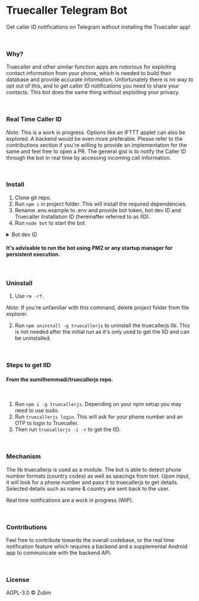 # Truecaller Telegram Bot

Get caller ID notifications on Telegram without installing the Truecaller app!

<br>

### Why?

Truecaller and other similar function apps are notorious for exploiting contact information from your phone, which is needed to build their database and provide accurate information. Unfortunately there is no way to opt out of this, and to get caller ID notifications you need to share your contacts. This bot does the same thing without exploiting your privacy.

<br>

### Real Time Caller ID

_Note:_ This is a work in progress. Options like an IFTTT applet can also be explored. A backend would be even more preferable. Please refer to the contributions section if you're willing to provide an implementation for the same and feel free to open a PR. The general gist is to notify the Caller ID through the bot in real time by accessing incoming call information.


<br>

### Install

1. Clone git repo.
2. Run ```npm i``` in project folder. This will install the required dependencies.
3. Rename .env.example to .env and provide bot token, bot dev ID and Truecaller Installation ID (hereinafter referred to as IID).
4. Run ```node bot``` to start the bot.

<details>

<summary>
Bot dev ID
</summary>

<br>
Bot dev ID refers to the user ID of your Telegram account. This ensures there is no unauthorized access.

</details>

#### It's advisable to run the bot using PM2 or any startup manager for persistent execution.

<br>

### Uninstall

1. Use ```rm -rf```.

*Note:* If you're unfamiliar with this command, delete project folder from file explorer.

2. Run ```npm uninstall -g truecallerjs``` to uninstall the truecallerjs lib. This is not needed after the initial run as it's only used to get the IID and can be uninstalled.

<br>

### Steps to get IID

#### From the sumithemmadi/truecallerjs repo.

<br>

1. Run ```npm i -g truecallerjs```. Depending on your npm setup you may need to use sudo.
2. Run ```truecallerjs login```. This will ask for your phone number and an OTP to login to Truecaller.
3. Then run ```truecallerjs -i -r``` to get the IID.

<br>

### Mechanism

The lib truecallerjs is used as a module. The bot is able to detect phone number formats (country codes) as well as spacings from text. Upon input, it will look for a phone number and pass it to truecallerjs to get details. Selected details such as name & country are sent back to the user.

Real time notifications are a work in progress (WIP).

<br>

### Contributions

Feel free to contribute towards the overall codebase, or the real time notification feature which requires a backend and a supplemental Android app to communicate with the backend API.

<br>

### License

AGPL-3.0 ©️ Zubin